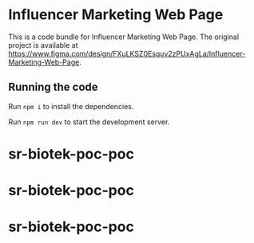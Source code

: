 
  # Influencer Marketing Web Page

  This is a code bundle for Influencer Marketing Web Page. The original project is available at https://www.figma.com/design/FXuLKSZ0Esquv2zPUxAgLa/Influencer-Marketing-Web-Page.

  ## Running the code

  Run `npm i` to install the dependencies.

  Run `npm run dev` to start the development server.
  # sr-biotek-poc-poc
# sr-biotek-poc-poc
# sr-biotek-poc-poc
